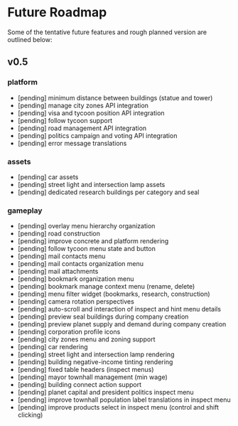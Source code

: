 
# Future Roadmap
Some of the tentative future features and rough planned version are outlined below:

## v0.5
### platform
* [pending] minimum distance between buildings (statue and tower)
* [pending] manage city zones API integration
* [pending] visa and tycoon position API integration
* [pending] follow tycoon support
* [pending] road management API integration
* [pending] politics campaign and voting API integration
* [pending] error message translations

### assets
* [pending] car assets
* [pending] street light and intersection lamp assets
* [pending] dedicated research buildings per category and seal

### gameplay
* [pending] overlay menu hierarchy organization
* [pending] road construction
* [pending] improve concrete and platform rendering
* [pending] follow tycoon menu state and button
* [pending] mail contacts menu
* [pending] mail contacts organization menu
* [pending] mail attachments
* [pending] bookmark organization menu
* [pending] bookmark manage context menu (rename, delete)
* [pending] menu filter widget (bookmarks, research, construction)
* [pending] camera rotation perspectives
* [pending] auto-scroll and interaction of inspect and hint menu details
* [pending] preview seal buildings during company creation
* [pending] preview planet supply and demand during company creation
* [pending] corporation profile icons
* [pending] city zones menu and zoning support
* [pending] car rendering
* [pending] street light and intersection lamp rendering
* [pending] building negative-income tinting rendering
* [pending] fixed table headers (inspect menus)
* [pending] mayor townhall management (min wage)
* [pending] building connect action support
* [pending] planet capital and president politics inspect menu
* [pending] improve townhall population label translations in inspect menu
* [pending] improve products select in inspect menu (control and shift clicking)
